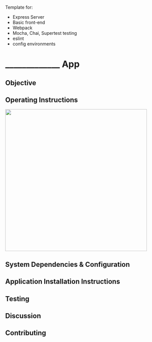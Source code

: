 Template for:
* Express Server
* Basic front-end
* Webpack
* Mocha, Chai, Supertest testing
* eslint
* config environments


# _____________ App


## Objective


## Operating Instructions

<img src="" width="450" alt="">

## System Dependencies & Configuration

## Application Installation Instructions

## Testing

## Discussion

## Contributing
